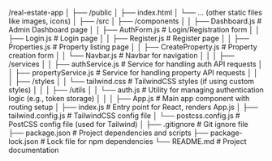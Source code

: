 /real-estate-app
│
├── /public
│   ├── index.html
│   └── ... (other static files like images, icons)
│
├── /src
│   ├── /components
│   │   ├── Dashboard.js           # Admin Dashboard page
│   │   ├── AuthForm.js            # Login/Registration form
│   │   ├── Login.js               # Login page
│   │   ├── Register.js            # Register page
│   │   ├── Properties.js          # Property listing page
│   │   ├── CreateProperty.js      # Property creation form
│   │   └── Navbar.js              # Navbar for navigation
│   │
│   ├── /services
│   │   ├── authService.js         # Service for handling auth API requests
│   │   ├── propertyService.js     # Service for handling property API requests
│   │
│   ├── /styles
│   │   └── tailwind.css           # TailwindCSS styles (if using custom styles)
│   │
│   ├── /utils
│   │   └── auth.js                # Utility for managing authentication logic (e.g., token storage)
│   │
│   ├── App.js                     # Main app component with routing setup
│   ├── index.js                   # Entry point for React, renders App.js
│   ├── tailwind.config.js          # TailwindCSS config file
│   └── postcss.config.js           # PostCSS config file (used for Tailwind)
│
├── .gitignore                     # Git ignore file
├── package.json                   # Project dependencies and scripts
├── package-lock.json              # Lock file for npm dependencies
└── README.md                      # Project documentation
